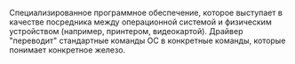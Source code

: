Специализированное программное обеспечение, которое выступает в качестве посредника между операционной системой и физическим устройством (например, принтером, видеокартой). Драйвер "переводит" стандартные команды ОС в конкретные команды, которые понимает конкретное железо.